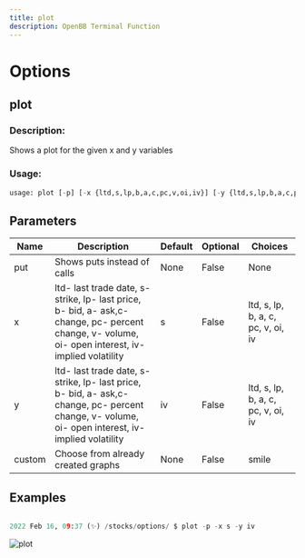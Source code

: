 ```yaml
---
title: plot
description: OpenBB Terminal Function
---
```


# Options

## plot

### Description: 

Shows a plot for the given x and y variables

### Usage: 
```python
usage: plot [-p] [-x {ltd,s,lp,b,a,c,pc,v,oi,iv}] [-y {ltd,s,lp,b,a,c,pc,v,oi,iv}] [-c {smile}]
```

## Parameters

| Name | Description | Default | Optional | Choices |
| ---- | ----------- | ------- | -------- | ------- |
| put | Shows puts instead of calls | None | False | None |
| x | ltd- last trade date, s- strike, lp- last price, b- bid, a- ask,c- change, pc- percent change, v- volume, oi- open interest, iv- implied volatility | s | False | ltd, s, lp, b, a, c, pc, v, oi, iv |
| y | ltd- last trade date, s- strike, lp- last price, b- bid, a- ask,c- change, pc- percent change, v- volume, oi- open interest, iv- implied volatility | iv | False | ltd, s, lp, b, a, c, pc, v, oi, iv |
| custom | Choose from already created graphs | None | False | smile |


## Examples

```python

2022 Feb 16, 09:37 (✨) /stocks/options/ $ plot -p -x s -y iv

```

![plot](https://user-images.githubusercontent.com/46355364/154287325-97de8945-a44c-418d-9e88-5123ee70469f.png)

